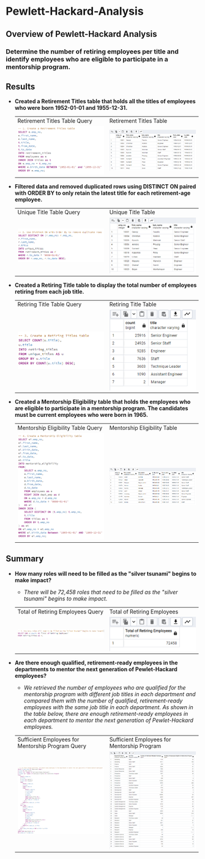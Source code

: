 # Pewlett-Hackard-Analysis

## **Overview of Pewlett-Hackard Analysis**

### Determine the number of retiring employees per title and identify employees who are eligible to participate in a mentorship program.

## **Results**

- **Created a Retirement Titles table that holds all the titles of employees who were born  1952-01-01 and 1955-12-31.**

  <table>
  <tr>
    <td>Retirement Titles Table Query</td>
    <td>Retirement Titles Table</td>
  </tr>
  <tr>
    <td><img src="Photos/Retirement_Titles_Table_Query.PNG" width=300></td>
    <td><img src="Photos/Retirement_Titles_Table.PNG" width=300></td>
  </tr>
  </table>
  
- **Filtered data and removed duplicated rows using DISTINCT ON paired with ORDER BY to only retain the latest title for each retirement-age employee.**
  
  <table>
  <tr>
    <td>Unique Title Table Query</td>
    <td>Unique Title Table</td>
  </tr>
  <tr>
    <td><img src="Photos/Unique_Titles_Table_Query.PNG" width=300></td>
    <td><img src="Photos/Unique_Titles_Table.PNG" width=300></td>
  </tr>
   </table>
  
- **Created a Retiring Title table to display the total number of employees retiring from each job title.**
  
  <table>
  <tr>
    <td>Retiring Title Table Query</td>
    <td>Retiring Title Table</td>
  </tr>
  <tr>
    <td><img src="Photos/Retiring_Title_Table_Query.PNG" width=300></td>
    <td><img src="Photos/Retiring_Title_Table.PNG" width=300></td>
  </tr>
  </table>
  
- **Created a Mentorship Eligibility table that holds the employees who are eligible to participate in a mentorship program. The candidates must be current employees who were born in 1965.**
  
  <table>
  <tr>
    <td>Mentorship Eligibility Table Query</td>
    <td>Mentorship Eligibility Table</td>
  </tr>
  <tr>
    <td><img src="Photos/Mentorship_Eligibility_Table_Query.PNG" width=300></td>
    <td><img src="Photos/Mentorship_Eligibility_Table.PNG" width=300></td>
  </tr>
  </table>

## **Summary**

- **How many roles will need to be filled as the "silver tsunami" begins to make impact?**

  - _There will be 72,458 roles that need to be filled as the "silver tsunami" begins to make impact._
  
  <table>
  <tr>
    <td>Total of Retiring Employees Query</td>
    <td>Total of Retiring Employees</td>
  </tr>
  <tr>
    <td><img src="Photos/Total_of_Retiring_Employees_Query.PNG" width=300></td>
    <td><img src="Photos/Total_of_Retiring_Employees.PNG" width=300></td>
  </tr>
  </table>

- **Are there enough qualified, retirement-ready employees in the departments to mentor the next generation of Pewlet-Hackard employees?**

  - _We retrieved the number of employees who are qualified for the mentorship program with different job titles in each department and compared them with the number of qualified, retirement-ready employees with the same job title in each department. As shown in the table below, there are enough retirement-ready employees in each department to mentor the next generation of Pewlet-Hackard employees._
  
  <table>
  <tr>
    <td>Sufficient Employees for Mentorship Program Query</td>
    <td>Sufficient Employees for Mentorship Program</td>
  </tr>
  <tr>
    <td><img src="Photos/Sufficient_Employees_for_Mentorship_Program_Query.PNG" width=400></td>
    <td><img src="Photos/Sufficient_Employees_for_Mentorship_Program.PNG" width=400></td>
  </tr>
  </table>
